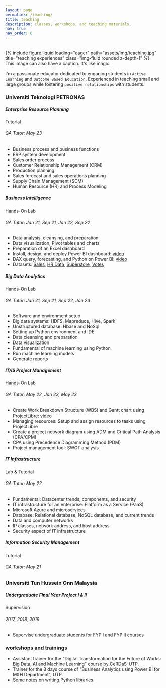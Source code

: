 ```yaml
---
layout: page
permalink: /teaching/
title: teaching
description: classes, workshops, and teaching materials.
nav: true
nav_order: 6
---
```


<br>
<div class="row">
    <div class="col-sm mt-3 mt-md-0">
        {% include figure.liquid loading="eager" path="assets/img/teaching.jpg" title="teaching experiences" class="img-fluid rounded z-depth-1" %}
    </div>
</div>
<div class="caption">
    This image can also have a caption. It's like magic.
</div>

I'm a passionate educator dedicated to engaging students in `Active Learning` and `Outcome Based Education`. Experienced in teaching small and large groups while fostering `positive relationships` with students.

<h3 class="mt-4">Universiti Teknologi PETRONAS</h3>

<div class="card mt-3">
  <div class="p-3">
    <div class="row">
      <div class="col-sm-10">
        <h5 class="font-weight-bold">Enterprise Resource Planning</h5>
      </div>
      <div class="col-sm-2 text-left text-sm-right">
        <span class="badge font-weight-bold warning-color-dark text-uppercase align-middle">Tutorial</span>
      </div>
    </div>
    <h6 class="font-italic mt-2 mt-sm-0">GA Tutor: May 23</h6>
    <ul>
      <li>Business process and business functions</li>
	    <li>ERP system development</li>
	    <li>Sales order process</li>
      <li>Customer Relationship Management (CRM)</li>
      <li>Production planning</li>
      <li>Sales forecast and sales operations planning</li>
      <li>Supply Chain Management (SCM)</li>
      <li>Human Resource (HR) and Process Modeling </li>
	</ul>
  </div>
</div>

<div class="card mt-3">
  <div class="p-3">
    <div class="row">
      <div class="col-sm-10">
        <h5 class="font-weight-bold">Business Intelligence</h5>
      </div>
      <div class="col-sm-2 text-left text-sm-right">
        <span class="badge font-weight-bold warning-color-dark text-uppercase align-middle">Hands-On Lab</span>
      </div>
    </div>
    <h6 class="font-italic mt-2 mt-sm-0">GA Tutor: Jan 21, Sep 21, Jan 22, Sep 22</h6>
    <ul>
      <li>Data analysis, cleansing, and preparation</li>
      <li>Data visualization, Pivot tables and charts</li>
      <li>Preparation of an Excel dashboard</li>
      <li>Install, design, and deploy Power BI dashboard: <a href="https://youtu.be/3BOummMBNJU">video</a></li>
      <li>DAX query, forecasting, and Python on Power BI: <a href="https://youtu.be/KeLI6O5ATaE">video</a></li>
      <li>Datasets: <a href="https://2a10589f-c553-479d-8abf-7980cc48fb12.filesusr.com/ugd/e8f2f2_8bf7af4f1f784dc586b7fbeebfd30012.xlsx?dn=2015%20Sales.xlsx">Sales</a>, <a href="https://2a10589f-c553-479d-8abf-7980cc48fb12.filesusr.com/ugd/e8f2f2_287d6522d075446e8f75b9513da30440.xlsx?dn=HR%20Data-26112019-Cleansed.xlsx">HR Data</a>, <a href="https://2a10589f-c553-479d-8abf-7980cc48fb12.filesusr.com/ugd/e8f2f2_399460a4bb4d4faa840ab8ae7ab1e175.xlsx?dn=Superstore%20(Raw%20data).xlsx">Superstore</a>, <a href="https://2a10589f-c553-479d-8abf-7980cc48fb12.filesusr.com/ugd/e8f2f2_3d66dba3f35f445887873d3e4ac9c169.xlsx?dn=Voting%20figures.xlsx">Votes</a></li>
    </ul>
  </div>
</div>

<div class="card mt-3">
  <div class="p-3">
    <div class="row">
      <div class="col-sm-10">
        <h5 class="font-weight-bold">Big Data Analytics</h5>
      </div>
      <div class="col-sm-2 text-left text-sm-right">
        <span class="badge font-weight-bold warning-color-dark text-uppercase align-middle">Hands-On Lab</span>
      </div>
    </div>
    <h6 class="font-italic mt-2 mt-sm-0">GA Tutor: Jan 21, Sep 21, Sep 22, Jan 23</h6>
  	<ul>
      <li>Software and environment setup</li>
      <li>Big data systems: HDFS, Mapreduce, Hive, Spark</li>
      <li>Unstructured database: Hbase and NoSql</li>
      <li>Setting up Python environment and IDE</li>
      <li>Data cleansing and preparation</li>
      <li>Data visualization</li>
      <li>Fundamental of machine learning using Python</li>
      <li>Run machine learning models</li>
      <li>Generate reports</li>
    </ul>
  </div>
</div>

<div class="card mt-3">
  <div class="p-3">
    <div class="row">
      <div class="col-sm-10">
        <h5 class="font-weight-bold">IT/IS Project Management</h5>
      </div>
      <div class="col-sm-2 text-left text-sm-right">
        <span class="badge font-weight-bold warning-color-dark text-uppercase align-middle">Hands-On Lab</span>
      </div>
    </div>
    <h6 class="font-italic mt-2 mt-sm-0">GA Tutor: May 22, Jan 23, May 23</h6>
    <ul>
      <li>Create Work Breakdown Structure (WBS) and Gantt chart using ProjectLibre: <a href="https://youtu.be/9xwR4JCBaIU">video</a></li>
      <li>Managing resources: Setup and assign resources to tasks using ProjectLibre</li>
      <li>Create a project network diagram using ADM and Critical Path Analysis (CPA/CPM)</li>
      <li>CPA using Precedence Diagramming Method (PDM)</li>
      <li>Project management tool: SWOT analysis</li>
    </ul>
  </div>
</div>

<div class="card mt-3">
  <div class="p-3">
    <div class="row">
      <div class="col-sm-10">
        <h5 class="font-weight-bold">IT Infrastructure</h5>
      </div>
      <div class="col-sm-2 text-left text-sm-right">
        <span class="badge font-weight-bold warning-color-dark text-uppercase align-middle">Lab & Tutorial</span>
      </div>
    </div>
    <h6 class="font-italic mt-2 mt-sm-0">GA Tutor: May 22</h6>
	  <ul>
      <li>Fundamental: Datacenter trends, components, and security</li>
      <li>IT infrastructure for an enterprise: Platform as a Service (PaaS)</li>
      <li>Microsoft Azure and microservices</li>
      <li>Database: Relational database, NoSQL database, and current trends</li>
      <li>Data and computer networks</li>
      <li>IP classes, network address, and host address</li>
      <li>Security aspect of IT infrastructure</li>
    </ul>
  </div>
</div>

<div class="card mt-3">
  <div class="p-3">
    <div class="row">
      <div class="col-sm-10">
        <h5 class="font-weight-bold">Information Security Management</h5>
      </div>
      <div class="col-sm-2 text-left text-sm-right">
        <span class="badge font-weight-bold warning-color-dark text-uppercase align-middle">Tutorial</span>
      </div>
    </div>
    <h6 class="font-italic mt-2 mt-sm-0">GA Tutor: May 21</h6>
  </div>
</div>

<h3 class="mt-4">Universiti Tun Hussein Onn Malaysia</h3>

<div class="card mt-3">
  <div class="p-3">
    <div class="row">
      <div class="col-sm-10">
        <h5 class="font-weight-bold">Undergraduate Final Year Project I & II</h5>
      </div>
      <div class="col-sm-2 text-left text-sm-right">
        <span class="badge font-weight-bold warning-color-dark text-uppercase align-middle">Supervision</span>
      </div>
    </div>
    <h6 class="font-italic mt-2 mt-sm-0">2017, 2018, 2019</h6>
	<ul>
      <li>Supervise undergraduate students for FYP I and FYP II courses</li>
    </ul>
  </div>
</div>

<h3 class="mt-4">workshops and trainings</h3>
<div class="col">
    <ul>
      <li>Assistant trainer for the "Digital Transformation for the Future of Works: Big Data, AI and Machine Learning" course by CeRDaS-UTP.</li>
      <li>Trainer for the 3 days course of "Business Analytics using Power BI for M&amp;H Department", UTP.</li>
	  <li><a href="https://www.pythoncheatsheet.org/">Some notes</a> on writing Python libraries.</li>
    </ul>
</div>
